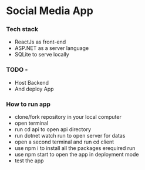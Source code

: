 # Social Media App

### Tech stack
- ReactJs as front-end
- ASP.NET as a server language
- SQLite to serve locally

### TODO -
- Host Backend
- And deploy App

### How to run app
- clone/fork repository in your local computer
- open terminal
- run cd api to open api directory
- run dotnet watch run to open server for datas
- open a second terminal and run cd client
- use npm i to install all the packages erequired run
- use npm start to open the app in deployment mode
- test the app
